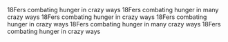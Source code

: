 18Fers combating hunger in crazy ways
18Fers combating hunger in many crazy ways
18Fers combating hunger in crazy ways
18Fers combating hunger in crazy ways
18Fers combating hunger in many crazy ways
18Fers combating hunger in crazy ways
